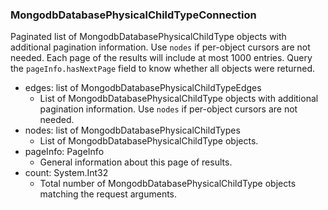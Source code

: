 ### MongodbDatabasePhysicalChildTypeConnection
Paginated list of MongodbDatabasePhysicalChildType objects with additional pagination information. Use `nodes` if per-object cursors are not needed. Each page of the results will include at most 1000 entries. Query the `pageInfo.hasNextPage` field to know whether all objects were returned.

- edges: list of MongodbDatabasePhysicalChildTypeEdges
  - List of MongodbDatabasePhysicalChildType objects with additional pagination information. Use `nodes` if per-object cursors are not needed.
- nodes: list of MongodbDatabasePhysicalChildTypes
  - List of MongodbDatabasePhysicalChildType objects.
- pageInfo: PageInfo
  - General information about this page of results.
- count: System.Int32
  - Total number of MongodbDatabasePhysicalChildType objects matching the request arguments.
